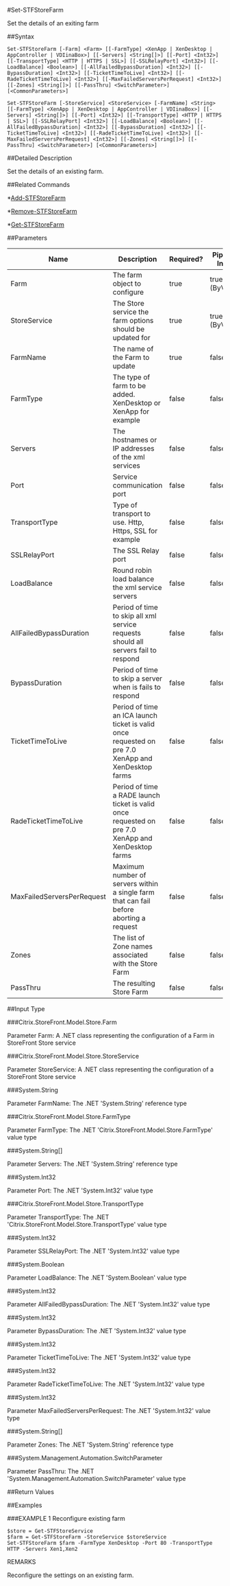 #Set-STFStoreFarm
Set the details of an exiting farm
##Syntax
```Set-STFStoreFarm [-Farm] <Farm> [[-FarmType] <XenApp | XenDesktop | AppController | VDIinaBox>] [[-Servers] <String[]>] [[-Port] <Int32>] [[-TransportType] <HTTP | HTTPS | SSL>] [[-SSLRelayPort] <Int32>] [[-LoadBalance] <Boolean>] [[-AllFailedBypassDuration] <Int32>] [[-BypassDuration] <Int32>] [[-TicketTimeToLive] <Int32>] [[-RadeTicketTimeToLive] <Int32>] [[-MaxFailedServersPerRequest] <Int32>] [[-Zones] <String[]>] [[-PassThru] <SwitchParameter>] [<CommonParameters>]
Set-STFStoreFarm [-StoreService] <StoreService> [-FarmName] <String> [[-FarmType] <XenApp | XenDesktop | AppController | VDIinaBox>] [[-Servers] <String[]>] [[-Port] <Int32>] [[-TransportType] <HTTP | HTTPS | SSL>] [[-SSLRelayPort] <Int32>] [[-LoadBalance] <Boolean>] [[-AllFailedBypassDuration] <Int32>] [[-BypassDuration] <Int32>] [[-TicketTimeToLive] <Int32>] [[-RadeTicketTimeToLive] <Int32>] [[-MaxFailedServersPerRequest] <Int32>] [[-Zones] <String[]>] [[-PassThru] <SwitchParameter>] [<CommonParameters>]
```
##Detailed Description
Set the details of an existing farm.
##Related Commands
*[Add-STFStoreFarm](Add-STFStoreFarm)
*[Remove-STFStoreFarm](Remove-STFStoreFarm)
*[Get-STFStoreFarm](Get-STFStoreFarm)
##Parameters
|Name|Description|Required?|Pipeline Input||--|--|--|--||Farm|The farm object to configure|true|true (ByValue)||StoreService|The Store service the farm options should be updated for|true|true (ByValue)||FarmName|The name of the Farm to update|true|false||FarmType|The type of farm to be added. XenDesktop or XenApp for example|false|false||Servers|The hostnames or IP addresses of the xml services|false|false||Port|Service communication port|false|false||TransportType|Type of transport to use. Http, Https, SSL for example|false|false||SSLRelayPort|The SSL Relay port|false|false||LoadBalance|Round robin load balance the xml service servers|false|false||AllFailedBypassDuration|Period of time to skip all xml service requests should all servers fail to respond|false|false||BypassDuration|Period of time to skip a server when is fails to respond|false|false||TicketTimeToLive|Period of time an ICA launch ticket is valid once requested on pre 7.0 XenApp and XenDesktop farms|false|false||RadeTicketTimeToLive|Period of time a RADE launch ticket is valid once requested on pre 7.0 XenApp and XenDesktop farms|false|false||MaxFailedServersPerRequest|Maximum number of servers within a single farm that can fail before aborting a request|false|false||Zones|The list of Zone names associated with the Store Farm|false|false||PassThru|The resulting Store Farm|false|false|##Input Type
###Citrix.StoreFront.Model.Store.Farm
Parameter Farm: A .NET class representing the configuration of a Farm in StoreFront Store service
###Citrix.StoreFront.Model.Store.StoreService
Parameter StoreService: A .NET class representing the configuration of a StoreFront Store service
###System.String
Parameter FarmName: The .NET 'System.String' reference type
###Citrix.StoreFront.Model.Store.FarmType
Parameter FarmType: The .NET 'Citrix.StoreFront.Model.Store.FarmType' value type
###System.String[]
Parameter Servers: The .NET 'System.String' reference type
###System.Int32
Parameter Port: The .NET 'System.Int32' value type
###Citrix.StoreFront.Model.Store.TransportType
Parameter TransportType: The .NET 'Citrix.StoreFront.Model.Store.TransportType' value type
###System.Int32
Parameter SSLRelayPort: The .NET 'System.Int32' value type
###System.Boolean
Parameter LoadBalance: The .NET 'System.Boolean' value type
###System.Int32
Parameter AllFailedBypassDuration: The .NET 'System.Int32' value type
###System.Int32
Parameter BypassDuration: The .NET 'System.Int32' value type
###System.Int32
Parameter TicketTimeToLive: The .NET 'System.Int32' value type
###System.Int32
Parameter RadeTicketTimeToLive: The .NET 'System.Int32' value type
###System.Int32
Parameter MaxFailedServersPerRequest: The .NET 'System.Int32' value type
###System.String[]
Parameter Zones: The .NET 'System.String' reference type
###System.Management.Automation.SwitchParameter
Parameter PassThru: The .NET 'System.Management.Automation.SwitchParameter' value type
##Return Values
##Examples
###EXAMPLE 1 Reconfigure existing farm
```$store = Get-STFStoreService
$farm = Get-STFStoreFarm -StoreService $storeService
Set-STFStoreFarm $farm -FarmType XenDesktop -Port 80 -TransportType HTTP -Servers Xen1,Xen2
```
REMARKS
Reconfigure the settings on an existing farm.
